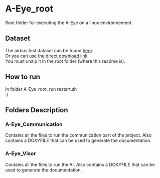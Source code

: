 # A-Eye_root
Root folder for executing the A-Eye on a linux environnement.  
## Dataset
The airbus test dataset can be found [here](https://drive.google.com/file/d/1odGQm0w5xhjG1suTzqstuRMIkoTY4mYx/view?usp=sharing).  
Or you can use the [direct download link](https://drive.google.com/uc?export=download&id=1odGQm0w5xhjG1suTzqstuRMIkoTY4mYx)  
You must unzip it in the root folder (where this readme is).  
## How to run 
In folder A-Eye_root, run restart.sh  
:)
## Folders Description
### A-Eye_Communication 
Contains all the files to run the communication part of the project.
Also contains a DOXYFILE that can be used to generate the documentation.
### A-Eye_Visor
Contains all the files to run the AI.
Also contains a DOXYFILE that can be used to generate the documentation.
